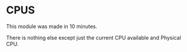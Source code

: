 # CPUS


This module was made in 10 minutes. 

There  is nothing else except just the current CPU available and Physical CPU.